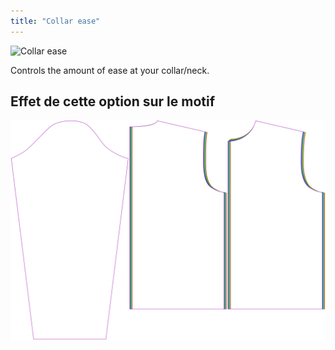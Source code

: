 ```yaml
---
title: "Collar ease"
---
```


![Collar ease](./collarease.svg)

Controls the amount of ease at your collar/neck.

## Effet de cette option sur le motif

![This image shows the effect of this option by superimposing several variants that have a different value for this option](brian_collarease_sample.svg "Effect of this option on the pattern")
